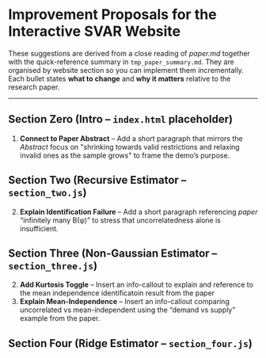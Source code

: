 # Improvement Proposals for the Interactive SVAR Website

These suggestions are derived from a close reading of *paper.md* together with the quick-reference summary in `tmp_paper_summary.md`.  They are organised by website section so you can implement them incrementally.  Each bullet states **what to change** and **why it matters** relative to the research paper.

---

## Section Zero (Intro – `index.html` placeholder)
1. **Connect to Paper Abstract** – Add a short paragraph that mirrors the *Abstract* focus on "shrinking towards valid restrictions and relaxing invalid ones as the sample grows" to frame the demo’s purpose.
 
 

## Section Two (Recursive Estimator – `section_two.js`) 
2. **Explain Identification Failure** – Add a short paragraph referencing *paper* “infinitely many B(φ)” to stress that uncorrelatedness alone is insufficient. 

## Section Three (Non-Gaussian Estimator – `section_three.js`) 
2. **Add Kurtosis Toggle** – Insert an info-callout to explain and reference to the mean independence identificatoin result from the paper
4. **Explain Mean-Independence** – Insert an info-callout comparing uncorrelated vs mean-independent using the “demand vs supply” example from the paper.

## Section Four (Ridge Estimator – `section_four.js`)    
 


 
